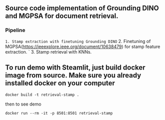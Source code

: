 ## Source code implementation of Grounding DINO and MGPSA for document retrieval.
### Pipeline
 ` 1. Stamp extraction with finetuning Grounding DINO
 ` 2. Finetuning of MGPSA(https://ieeexplore.ieee.org/document/10638479) for stamp feature extraction.
 ` 3. Stamp retrieval with KNNs.
## To run demo with Steamlit, just build docker image from source. Make sure you already installed docker on your computer
```
docker build -t retrieval-stamp .
```
then to see demo
```
docker run --rm -it -p 8501:8501 retrieval-stamp
```